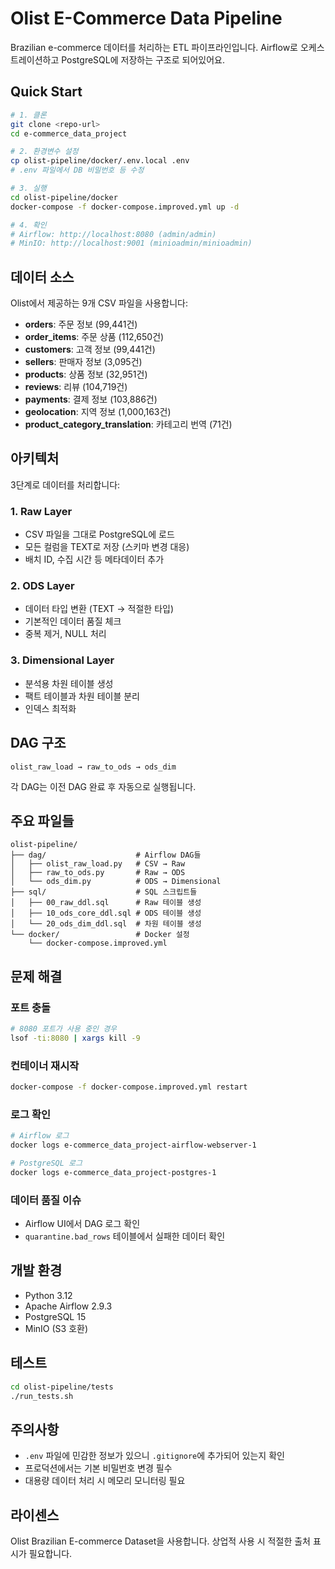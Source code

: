 # Olist E-Commerce Data Pipeline

Brazilian e-commerce 데이터를 처리하는 ETL 파이프라인입니다. Airflow로 오케스트레이션하고 PostgreSQL에 저장하는 구조로 되어있어요.

## Quick Start

```bash
# 1. 클론
git clone <repo-url>
cd e-commerce_data_project

# 2. 환경변수 설정
cp olist-pipeline/docker/.env.local .env
# .env 파일에서 DB 비밀번호 등 수정

# 3. 실행
cd olist-pipeline/docker
docker-compose -f docker-compose.improved.yml up -d

# 4. 확인
# Airflow: http://localhost:8080 (admin/admin)
# MinIO: http://localhost:9001 (minioadmin/minioadmin)
```

## 데이터 소스

Olist에서 제공하는 9개 CSV 파일을 사용합니다:

- **orders**: 주문 정보 (99,441건)
- **order_items**: 주문 상품 (112,650건) 
- **customers**: 고객 정보 (99,441건)
- **sellers**: 판매자 정보 (3,095건)
- **products**: 상품 정보 (32,951건)
- **reviews**: 리뷰 (104,719건)
- **payments**: 결제 정보 (103,886건)
- **geolocation**: 지역 정보 (1,000,163건)
- **product_category_translation**: 카테고리 번역 (71건)

## 아키텍처

3단계로 데이터를 처리합니다:

### 1. Raw Layer
- CSV 파일을 그대로 PostgreSQL에 로드
- 모든 컬럼을 TEXT로 저장 (스키마 변경 대응)
- 배치 ID, 수집 시간 등 메타데이터 추가

### 2. ODS Layer  
- 데이터 타입 변환 (TEXT → 적절한 타입)
- 기본적인 데이터 품질 체크
- 중복 제거, NULL 처리

### 3. Dimensional Layer
- 분석용 차원 테이블 생성
- 팩트 테이블과 차원 테이블 분리
- 인덱스 최적화

## DAG 구조

```
olist_raw_load → raw_to_ods → ods_dim
```

각 DAG는 이전 DAG 완료 후 자동으로 실행됩니다.

## 주요 파일들

```
olist-pipeline/
├── dag/                    # Airflow DAG들
│   ├── olist_raw_load.py   # CSV → Raw
│   ├── raw_to_ods.py       # Raw → ODS  
│   └── ods_dim.py          # ODS → Dimensional
├── sql/                    # SQL 스크립트들
│   ├── 00_raw_ddl.sql      # Raw 테이블 생성
│   ├── 10_ods_core_ddl.sql # ODS 테이블 생성
│   └── 20_ods_dim_ddl.sql  # 차원 테이블 생성
└── docker/                 # Docker 설정
    └── docker-compose.improved.yml
```

## 문제 해결

### 포트 충돌
```bash
# 8080 포트가 사용 중인 경우
lsof -ti:8080 | xargs kill -9
```

### 컨테이너 재시작
```bash
docker-compose -f docker-compose.improved.yml restart
```

### 로그 확인
```bash
# Airflow 로그
docker logs e-commerce_data_project-airflow-webserver-1

# PostgreSQL 로그  
docker logs e-commerce_data_project-postgres-1
```

### 데이터 품질 이슈
- Airflow UI에서 DAG 로그 확인
- `quarantine.bad_rows` 테이블에서 실패한 데이터 확인

## 개발 환경

- Python 3.12
- Apache Airflow 2.9.3
- PostgreSQL 15
- MinIO (S3 호환)

## 테스트

```bash
cd olist-pipeline/tests
./run_tests.sh
```

## 주의사항

- `.env` 파일에 민감한 정보가 있으니 `.gitignore`에 추가되어 있는지 확인
- 프로덕션에서는 기본 비밀번호 변경 필수
- 대용량 데이터 처리 시 메모리 모니터링 필요

## 라이센스

Olist Brazilian E-commerce Dataset을 사용합니다. 상업적 사용 시 적절한 출처 표시가 필요합니다.
